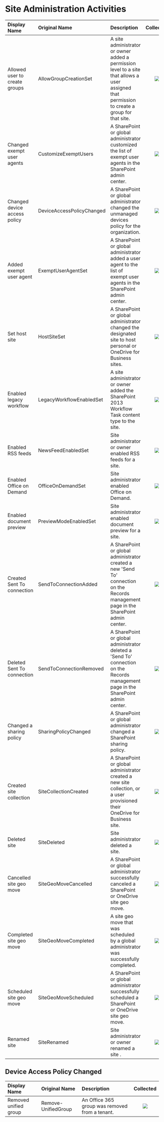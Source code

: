 # Site Administration Activities

| Display Name | Original Name | Description | Collected |
| :--- | :--- | :--- | :---: |
| Allowed user to create groups | AllowGroupCreationSet | A site administrator or owner added a permission level to a site that allows a user assigned that permission to create a group for that site. | ![](https://github.com/SysKitTeam/docs-securitymanager/tree/cef759a65ca958c2fcc97a551a4c89c58cf517ae/how-to/.gitbook/assets/checked.png) |
| Changed exempt user agents | CustomizeExemptUsers | A SharePoint or global administrator customized the list of exempt user agents in the SharePoint admin center. | ![](https://github.com/SysKitTeam/docs-securitymanager/tree/cef759a65ca958c2fcc97a551a4c89c58cf517ae/how-to/.gitbook/assets/checked.png) |
| Changed device access policy | DeviceAccessPolicyChanged | A SharePoint or global administrator changed the unmanaged devices policy for the organization. | ![](https://github.com/SysKitTeam/docs-securitymanager/tree/cef759a65ca958c2fcc97a551a4c89c58cf517ae/how-to/.gitbook/assets/checked.png) |
| Added exempt user agent | ExemptUserAgentSet | A SharePoint or global administrator added a user agent to the list of exempt user agents in the SharePoint admin center. | ![](https://github.com/SysKitTeam/docs-securitymanager/tree/cef759a65ca958c2fcc97a551a4c89c58cf517ae/how-to/.gitbook/assets/checked.png) |
| Set host site | HostSiteSet | A SharePoint or global administrator changed the designated site to host personal or OneDrive for Business sites. | ![](https://github.com/SysKitTeam/docs-securitymanager/tree/cef759a65ca958c2fcc97a551a4c89c58cf517ae/how-to/.gitbook/assets/checked.png) |
| Enabled legacy workflow | LegacyWorkflowEnabledSet | A site administrator or owner added the SharePoint 2013 Workflow Task content type to the site. | ![](https://github.com/SysKitTeam/docs-securitymanager/tree/cef759a65ca958c2fcc97a551a4c89c58cf517ae/how-to/.gitbook/assets/checked.png) |
| Enabled RSS feeds | NewsFeedEnabledSet | Site administrator or owner enabled RSS feeds for a site. | ![](https://github.com/SysKitTeam/docs-securitymanager/tree/cef759a65ca958c2fcc97a551a4c89c58cf517ae/how-to/.gitbook/assets/checked.png) |
| Enabled Office on Demand | OfficeOnDemandSet | Site administrator enabled Office on Demand. | ![](https://github.com/SysKitTeam/docs-securitymanager/tree/cef759a65ca958c2fcc97a551a4c89c58cf517ae/how-to/.gitbook/assets/checked.png) |
| Enabled document preview | PreviewModeEnabledSet | Site administrator enabled document preview for a site. | ![](https://github.com/SysKitTeam/docs-securitymanager/tree/5e457d15daf6b82d1a4b5101b40fe14671998cf3/.gitbook/assets/checked.png) |
| Created Sent To connection | SendToConnectionAdded | A SharePoint or global administrator created a new 'Send To' connection on the Records management page in the SharePoint admin center. | ![](https://github.com/SysKitTeam/docs-securitymanager/tree/cef759a65ca958c2fcc97a551a4c89c58cf517ae/how-to/.gitbook/assets/checked.png) |
| Deleted Sent To connection | SendToConnectionRemoved | A SharePoint or global administrator deleted a 'Send To' connection on the Records management page in the SharePoint admin center. | ![](https://github.com/SysKitTeam/docs-securitymanager/tree/cef759a65ca958c2fcc97a551a4c89c58cf517ae/how-to/.gitbook/assets/checked.png) |
| Changed a sharing policy | SharingPolicyChanged | A SharePoint or global administrator changed a SharePoint sharing policy. | ![](https://github.com/SysKitTeam/docs-securitymanager/tree/cef759a65ca958c2fcc97a551a4c89c58cf517ae/how-to/.gitbook/assets/checked.png) |
| Created site collection | SiteCollectionCreated | A SharePoint or global administrator created a new site collection, or a user provisioned their OneDrive for Business site. | ![](https://github.com/SysKitTeam/docs-securitymanager/tree/cef759a65ca958c2fcc97a551a4c89c58cf517ae/how-to/.gitbook/assets/checked.png) |
| Deleted site | SiteDeleted | Site administrator deleted a site. | ![](https://github.com/SysKitTeam/docs-securitymanager/tree/cef759a65ca958c2fcc97a551a4c89c58cf517ae/how-to/.gitbook/assets/checked.png) |
| Cancelled site geo move | SiteGeoMoveCancelled | A SharePoint or global administrator successfully canceled a SharePoint or OneDrive site geo move. | ![](https://github.com/SysKitTeam/docs-securitymanager/tree/cef759a65ca958c2fcc97a551a4c89c58cf517ae/how-to/.gitbook/assets/checked.png) |
| Completed site geo move | SiteGeoMoveCompleted | A site geo move that was scheduled by a global administrator was successfully completed. | ![](https://github.com/SysKitTeam/docs-securitymanager/tree/cef759a65ca958c2fcc97a551a4c89c58cf517ae/how-to/.gitbook/assets/checked.png) |
| Scheduled site geo move | SiteGeoMoveScheduled | A SharePoint or global administrator successfully scheduled a SharePoint or OneDrive site geo move. | ![](https://github.com/SysKitTeam/docs-securitymanager/tree/cef759a65ca958c2fcc97a551a4c89c58cf517ae/how-to/.gitbook/assets/checked.png) |
| Renamed site | SiteRenamed | Site administrator or owner renamed a site . | ![](https://github.com/SysKitTeam/docs-securitymanager/tree/cef759a65ca958c2fcc97a551a4c89c58cf517ae/how-to/.gitbook/assets/checked.png) |

## Device Access Policy Changed

| Display Name | Original Name | Description | Collected |
| :--- | :--- | :--- | :---: |
| Removed unified group | Remove-UnifiedGroup | An Office 365 group was removed from a tenant. | ![](https://github.com/SysKitTeam/docs-securitymanager/tree/cef759a65ca958c2fcc97a551a4c89c58cf517ae/how-to/.gitbook/assets/checked.png) |

